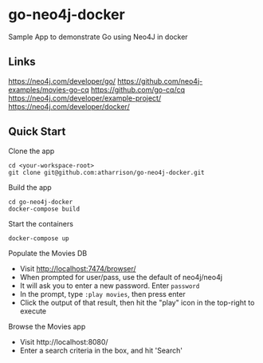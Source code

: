# go-neo4j-docker
Sample App to demonstrate Go using Neo4J in docker

## Links

https://neo4j.com/developer/go/
https://github.com/neo4j-examples/movies-go-cq
https://github.com/go-cq/cq
https://neo4j.com/developer/example-project/
https://neo4j.com/developer/docker/


## Quick Start

Clone the app

    cd <your-workspace-root>
    git clone git@github.com:atharrison/go-neo4j-docker.git

Build the app

    cd go-neo4j-docker
    docker-compose build
    
    
Start the containers

    docker-compose up
    
Populate the Movies DB

* Visit [http://localhost:7474/browser/](http://localhost:7474/browser/)
* When prompted for user/pass, use the default of neo4j/neo4j
* It will ask you to enter a new password. Enter `password`
* In the prompt, type `:play movies`, then press enter
* Click the output of that result, then hit the "play" icon in the top-right to execute

Browse the Movies app

* Visit http://localhost:8080/
* Enter a search criteria in the box, and hit 'Search'

